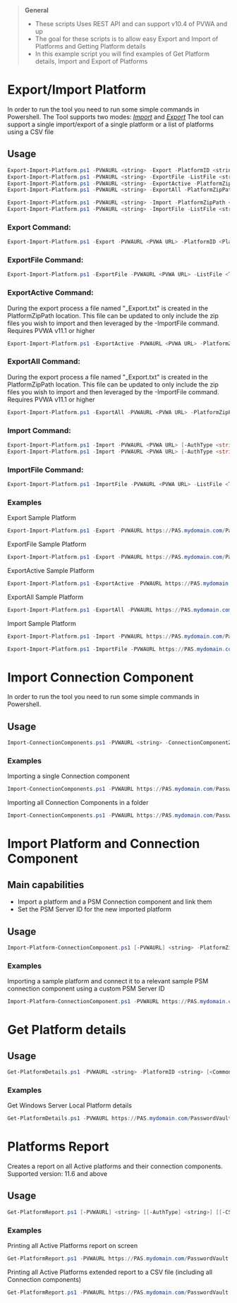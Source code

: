 > **General**
> - These scripts Uses REST API and can support v10.4 of PVWA and up
> - The goal for these scripts is to allow easy Export and Import of Platforms and Getting Platform details
> - In this example script you will find examples of Get Platform details, Import and Export of Platforms

# Export/Import Platform
In order to run the tool you need to run some simple commands in Powershell.
The Tool supports two modes: [*Import*](#import-command) and [*Export*](#export-command)
The tool can support a single import/export of a single platform or a list of platforms using a CSV file

## Usage
```powershell
Export-Import-Platform.ps1 -PVWAURL <string> -Export -PlatformID <string> -PlatformZipPath <string> [<CommonParameters>]
Export-Import-Platform.ps1 -PVWAURL <string> -ExportFile -ListFile <string> -PlatformZipPath <string> [<CommonParameters>]
Export-Import-Platform.ps1 -PVWAURL <string> -ExportActive -PlatformZipPath <string> [<CommonParameters>]
Export-Import-Platform.ps1 -PVWAURL <string> -ExportAll -PlatformZipPath <string> [<CommonParameters>]

Export-Import-Platform.ps1 -PVWAURL <string> -Import -PlatformZipPath <string> [<CommonParameters>]
Export-Import-Platform.ps1 -PVWAURL <string> -ImportFile -ListFile <string> [<CommonParameters>]
```


### Export Command:
```powershell
Export-Import-Platform.ps1 -Export -PVWAURL <PVWA URL> -PlatformID <Platform ID> -PlatformZipPath <The path to save the Platform ZIP output>
```
### ExportFile Command:
```powershell
Export-Import-Platform.ps1 -ExportFile -PVWAURL <PVWA URL> -ListFile <The path to the txt file with the PlatformID to export> -PlatformZipPath <The path to save the Platform ZIP output>
```

### ExportActive Command:
During the export process a file named "_Export.txt" is created in the PlatformZipPath location. This file can be updated to only include the zip files you wish to import and then leveraged by the -ImportFile command.
Requires PVWA v11.1 or higher
```powershell
Export-Import-Platform.ps1 -ExportActive -PVWAURL <PVWA URL> -PlatformZipPath <The path to save the Platform ZIP files>
```
### ExportAll Command:
During the export process a file named "_Export.txt" is created in the PlatformZipPath location. This file can be updated to only include the zip files you wish to import and then leveraged by the -ImportFile command.
Requires PVWA v11.1 or higher
```powershell
Export-Import-Platform.ps1 -ExportAll -PVWAURL <PVWA URL> -PlatformZipPath <The path to save the Platform ZIP files>
```

### Import Command:
```powershell
Export-Import-Platform.ps1 -Import -PVWAURL <PVWA URL> [-AuthType <string>] -PlatformZipPath <The path of the Platform ZIP to import> [<CommonParameters>]
Export-Import-Platform.ps1 -Import -PVWAURL <PVWA URL> [-AuthType <string>] -CSVPath <The path of the CSV for import> [<CommonParameters>]
```
### ImportFile Command:
```powershell
Export-Import-Platform.ps1 -ImportFile -PVWAURL <PVWA URL> -ListFile <The path to the txt file with the ZIP files to import>
```

### Examples
Export Sample Platform
```powershell
Export-Import-Platform.ps1 -Export -PVWAURL https://PAS.mydomain.com/PasswordVault -PlatformID SamplePlatform -PlatformZipPath C:\Temp\
```

ExportFile Sample Platform
```powershell
Export-Import-Platform.ps1 -Export -PVWAURL https://PAS.mydomain.com/PasswordVault -ListFile C:\Temp\ListFileExport.txt -PlatformZipPath C:\Temp\
```

ExportActive Sample Platform
```powershell
Export-Import-Platform.ps1 -ExportActive -PVWAURL https://PAS.mydomain.com/PasswordVault -PlatformZipPath C:\Temp\
```

ExportAll Sample Platform
```powershell
Export-Import-Platform.ps1 -ExportAll -PVWAURL https://PAS.mydomain.com/PasswordVault  -PlatformZipPath C:\Temp\
```

Import Sample Platform
```powershell
Export-Import-Platform.ps1 -Import -PVWAURL https://PAS.mydomain.com/PasswordVault -PlatformZipPath C:\Temp\SamplePlatform.zip
```

```powershell
Export-Import-Platform.ps1 -ImportFile -PVWAURL https://PAS.mydomain.com/PasswordVault -ListFile C:\Temp\ListFileImport.txt
```

# Import Connection Component
In order to run the tool you need to run some simple commands in Powershell.

## Usage
```powershell
Import-ConnectionComponents.ps1 -PVWAURL <string> -ConnectionComponentZipPath <string> -ConnectionComponentFolderPath <string> [<CommonParameters>]
```

### Examples
Importing a single Connection component
```powershell
Import-ConnectionComponents.ps1 -PVWAURL https://PAS.mydomain.com/PasswordVault -ConnectionComponentZipPath C:\Temp\SampleConnectionComponent.zip
```
Importing all Connection Components in a folder
```powershell
Import-ConnectionComponents.ps1 -PVWAURL https://PAS.mydomain.com/PasswordVault -ConnectionComponentFolderPath C:\Temp\DownloadedConnectionComponents\
```

# Import Platform and Connection Component
## Main capabilities
- Import a platform and a PSM Connection component and link them
- Set the PSM Server ID for the new imported platform

## Usage
```powershell
Import-Platform-ConnectionComponent.ps1 [-PVWAURL] <string> -PlatformZipPath <string> -ConnectionComponentZipPath <string> [-PSMServerID] <string> [<CommonParameters>]
```

### Examples
Importing a sample platform and connect it to a relevant sample PSM connection component using a custom PSM Server ID
```powershell
Import-Platform-ConnectionComponent.ps1 -PVWAURL https://PAS.mydomain.com/PasswordVault -PlatformZipPath C:\Temp\SamplePlatform.zip -ConnectionComponentZipPath C:\Temp\SampleConnectionComponent.zip -PSMServerID PSMServer_MyPSMSRV
```

# Get Platform details
## Usage
```powershell
Get-PlatformDetails.ps1 -PVWAURL <string> -PlatformID <string> [<CommonParameters>]
```

### Examples
Get Windows Server Local Platform details
```powershell
Get-PlatformDetails.ps1 -PVWAURL https://PAS.mydomain.com/PasswordVault -PlatformID WinServerLocal
```

# Platforms Report
Creates a report on all Active platforms and their connection components.
Supported version: 11.6 and above

## Usage
```powershell
Get-PlatformReport.ps1 [-PVWAURL] <string> [[-AuthType] <string>] [[-CSVPath] <string>] [-ExtendedReport] [-DisableSSLVerify] [<CommonParameters>]
```

### Examples
Printing all Active Platforms report on screen
```powershell
Get-PlatformReport.ps1 -PVWAURL https://PAS.mydomain.com/PasswordVault 
```

Printing all Active Platforms extended report to a CSV file (including all Connection components)
```powershell
Get-PlatformReport.ps1 -PVWAURL https://PAS.mydomain.com/PasswordVault -ExtendedReport -CSVPath "C:\CyberArk\Platforms\Active_Platforms_August-2020.csv"
```
